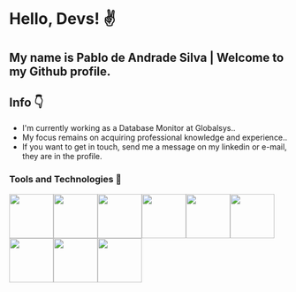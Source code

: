 # Hello, Devs! :v:	

## My name is Pablo de Andrade Silva | Welcome to my Github profile.
## Info :point_down:

- I'm currently working as a Database Monitor at Globalsys..
- My focus remains on acquiring professional knowledge and experience..
- If you want to get in touch, send me a message on my linkedin or e-mail, they are in the profile.

### Tools and Technologies :pushpin:	
<img height=80px width=80px src="https://cdn.jsdelivr.net/gh/devicons/devicon/icons/oracle/oracle-original.svg" /><img height=80px width=80px src="https://cdn.jsdelivr.net/gh/devicons/devicon/icons/postgresql/postgresql-original-wordmark.svg" /><img height=80px width=80px src="https://cdn.jsdelivr.net/gh/devicons/devicon/icons/microsoftsqlserver/microsoftsqlserver-plain-wordmark.svg" /><img height=80px width=80px src="https://cdn.jsdelivr.net/gh/devicons/devicon/icons/mysql/mysql-plain-wordmark.svg" /><img height=80px width=80px src="https://cdn.jsdelivr.net/gh/devicons/devicon/icons/python/python-original-wordmark.svg" /><img height=80px width=80px src="https://cdn.jsdelivr.net/gh/devicons/devicon/icons/go/go-original-wordmark.svg" /><img height=80px width=80px src="https://cdn.jsdelivr.net/gh/devicons/devicon/icons/ruby/ruby-plain-wordmark.svg" /><img height=80px width=80px src="https://cdn.jsdelivr.net/gh/devicons/devicon/icons/javascript/javascript-original.svg" /><img height=80px width=80px src="https://cdn.jsdelivr.net/gh/devicons/devicon/icons/redhat/redhat-original-wordmark.svg" />
